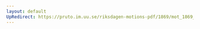 ```yaml
---
layout: default
UpRedirect: https://pruto.im.uu.se/riksdagen-motions-pdf/1869/mot_1869__fk__21/mot_1869__fk__21-001.pdf
---
```


